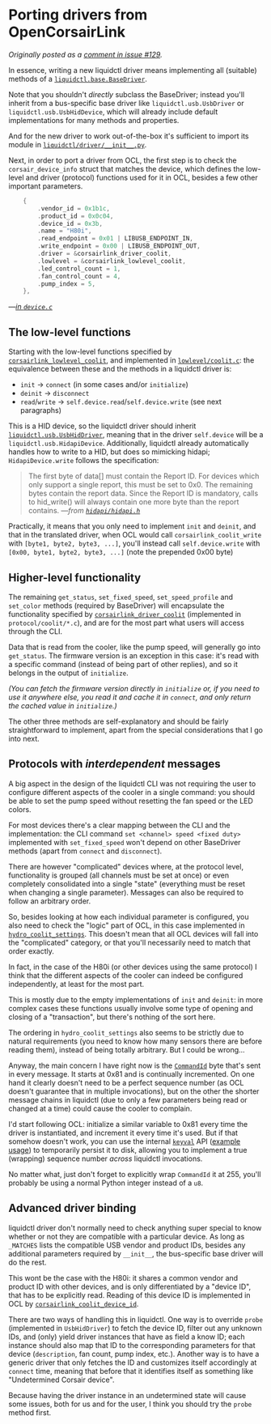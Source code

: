 # Porting drivers from OpenCorsairLink

_Originally posted as a [comment in issue #129](https://github.com/liquidctl/liquidctl/issues/129#issuecomment-640258429)._

In essence, writing a new liquidctl driver means implementing all (suitable) methods of a [`liquidctl.base.BaseDriver`](https://github.com/liquidctl/liquidctl/blob/main/liquidctl/driver/base.py#L9).
 
Note that you shouldn't _directly_ subclass the BaseDriver; instead you'll inherit from a bus-specific base driver like `liquidctl.usb.UsbDriver` or `liquidctl.usb.UsbHidDevice`, which will already include default implementations for many methods and properties.

And for the new driver to work out-of-the-box it's sufficient to import its module in [`liquidctl/driver/__init__.py`](https://github.com/liquidctl/liquidctl/blob/main/liquidctl/driver/__init__.py#L23).

Next, in order to port a driver from OCL, the first step is to check the `corsair_device_info` struct that matches the device, which defines the low-level and driver (protocol) functions used for it in OCL, besides a few other important parameters.

```c
    {
        .vendor_id = 0x1b1c,
        .product_id = 0x0c04,
        .device_id = 0x3b,
        .name = "H80i",
        .read_endpoint = 0x01 | LIBUSB_ENDPOINT_IN,
        .write_endpoint = 0x00 | LIBUSB_ENDPOINT_OUT,
        .driver = &corsairlink_driver_coolit,
        .lowlevel = &corsairlink_lowlevel_coolit,
        .led_control_count = 1,
        .fan_control_count = 4,
        .pump_index = 5,
    },
```
—_[in `device.c`](https://github.com/audiohacked/OpenCorsairLink/blob/61d336a61b85705a5e128762430dc136460b110e/device.c#L107-L119)_

## The low-level functions

Starting with the low-level functions specified by [`corsairlink_lowlevel_coolit`](https://github.com/audiohacked/OpenCorsairLink/blob/61d336a61b85705a5e128762430dc136460b110e/drivers/coolit.c#L27-L32), and implemented in [`lowlevel/coolit.c`](https://github.com/audiohacked/OpenCorsairLink/blob/61d336a61b85705a5e128762430dc136460b110e/lowlevel/coolit.c): the equivalence between these and the methods in a liquidctl driver is:

-  `init` -> `connect` (in some cases and/or `initialize`)
- `deinit` -> `disconnect`
- `read`/`write` -> `self.device.read`/`self.device.write` (see next paragraphs)

This is a HID device, so the liquidctl driver should inherit [`liquidctl.usb.UsbHidDriver`](https://github.com/liquidctl/liquidctl/blob/c9f2244200a552ce8af3d64b937d3b01cebdb126/liquidctl/driver/usb.py), meaning that in the driver `self.device` will be a `liquidctl.usb.HidapiDevice`.  Additionally, liquidctl already automatically handles how to write to a HID, but does so mimicking hidapi; `HidapiDevice.write` follows the specification:

> The first byte of data[] must contain the Report ID. For devices which only support a single report, this must be set to 0x0. The remaining bytes contain the report data. Since the Report ID is mandatory, calls to hid_write() will always contain one more byte than the report contains.
>—_from [`hidapi/hidapi.h`](https://github.com/libusb/hidapi/blob/24a822c80f95ae1b46a7a3c16008858dc4d8aec8/hidapi/hidapi.h#L185-L213)_

Practically, it means that you only need to implement `init` and `deinit`, and that in the translated driver, when OCL would call `corsairlink_coolit_write` with `[byte1, byte2, byte3, ...]`, you'll instead call `self.device.write` with `[0x00, byte1, byte2, byte3, ...]` (note the prepended 0x00 byte)

## Higher-level functionality

The remaining `get_status`, `set_fixed_speed`, `set_speed_profile` and `set_color` methods (required by BaseDriver) will encapsulate the functionality specified by [`corsairlink_driver_coolit`](https://github.com/audiohacked/OpenCorsairLink/blob/61d336a61b85705a5e128762430dc136460b110e/drivers/coolit.c#L34) (implemented in `protocol/coolit/*.c`), and are for the most part what users will access through the CLI.

Data that is read from the cooler, like the pump speed, will generally go into `get_status`.  The firmware version is an exception in this case: it's read with a specific command (instead of being part of other replies), and so it belongs in the output of `initialize`.

_(You can fetch the firmware version directly in `initialize` or, if you need to use it anywhere else, you read it and cache it in `connect`, and only return the cached value in `initialize`.)_

The other three methods are self-explanatory and should be fairly straightforward to implement, apart from the special considerations that I go into next.

## Protocols with _interdependent_ messages

A big aspect in the design of the liquidctl CLI was not requiring the user to configure different aspects of the cooler in a single command: you should be able to set the pump speed without resetting the fan speed or the LED colors.

For most devices there's a clear mapping between the CLI and the implementation: the CLI command `set <channel> speed <fixed duty>` implemented with `set_fixed_speed` won't depend on other BaseDriver methods (apart from `connect` and `disconnect`).

There are however "complicated" devices where, at the protocol level, functionality is grouped (all channels must be set at once) or even completely consolidated into a single "state" (everything must be reset when changing a single parameter).  Messages can also be required to follow an arbitrary order.

So, besides looking at how each individual parameter is configured, you also need to check the "logic" part of OCL, in this case implemented in [`hydro_coolit_settings`](https://github.com/audiohacked/OpenCorsairLink/blob/testing/logic/settings/hydro_coolit.c#L32).  This doesn't mean that all OCL devices will fall into the "complicated" category, or that you'll necessarily need to match that order exactly.

In fact, in the case of the H80i (or other devices using the same protocol) I think that the different aspects of the cooler can indeed be configured independently, at least for the most part.

This is mostly due to the empty implementations of `init` and `deinit`: in more complex cases these functions usually involve some type of opening and closing of a "transaction", but there's nothing of the sort here.

The ordering in `hydro_coolit_settings` also seems to be strictly due to natural requirements (you need to know how many sensors there are before reading them), instead of being totally arbitrary.  But I could be wrong...

Anyway, the main concern I have right now is the [`CommandId`](https://github.com/audiohacked/OpenCorsairLink/blob/61d336a61b85705a5e128762430dc136460b110e/include/protocol/coolit.h#L93) byte that's sent in every message. 
 It starts at 0x81 and is continually incremented.  On one hand it clearly doesn't need to be a perfect sequence number (as OCL doesn't guarantee that in multiple invocations), but on the other the shorter message chains in liquidctl (due to only a few parameters being read or changed at a time) could cause the cooler to complain.

I'd start following OCL: initialize a similar variable to 0x81 every time the driver is instantiated, and increment it every time it's used.  But if that somehow doesn't work, you can use the internal [`keyval`](https://github.com/liquidctl/liquidctl/blob/main/liquidctl/keyval.py#L1) API ([example usage](https://github.com/liquidctl/liquidctl/blob/4e649bead665bf692d7df9b8bc1a9a79791d356d/liquidctl/driver/asetek.py#L281)) to temporarily persist it to disk, allowing you to implement a true (wrapping) sequence number _across_ liquidctl invocations.

No matter what, just don't forget to explicitly wrap `CommandId` it at 255, you'll probably be using a normal Python integer instead of a `u8`.

## Advanced driver binding

liquidctl driver don't normally need to check anything super special to know whether or not they are compatible with a particular device.  As long as `_MATCHES` lists the compatible USB vendor and product IDs, besides any additional parameters required by `__init__`, the bus-specific base driver will do the rest.

This wont be the case with the H80i: it shares a common vendor and product ID with other devices, and is only differentiated by a "device ID", that has to be explicitly read.  Reading of this device ID is implemented in OCL by [`corsairlink_coolit_device_id`](https://github.com/audiohacked/OpenCorsairLink/blob/61d336a61b85705a5e128762430dc136460b110e/protocol/coolit/core.c#L32).

There are two ways of handling this in liquidctl.  One way is to override `probe` (implemented in `UsbHidDriver`) to fetch the device ID, filter out any unknown IDs, and (only) yield driver instances that have as field a know ID; each instance should also map that ID to the corresponding parameters for that device (`description`, fan count, pump index, etc.).  Another way is to have a generic driver that only fetches the ID and customizes itself accordingly at `connect` time, meaning that before that it identifies itself as something like "Undetermined Corsair device".

Because having the driver instance in an undetermined state will cause some issues, both for us and for the user, I think you should try the `probe` method first.
